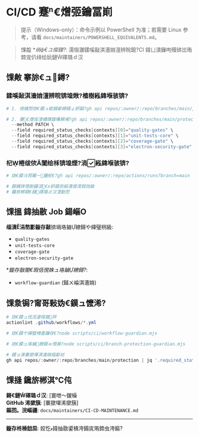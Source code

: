 ﻿# CI/CD 蹇€熷弬鑰冨崱

> 提示（Windows-only）：命令示例以 PowerShell 为准；若需要 Linux 参考，请看 `docs/maintainers/POWERSHELL_EQUIVALENTS.md`。

> 馃毃 \*_绱ф€ユ儏鍐?_: 濡傛灉鍒嗘敮淇濇姢澶辨晥鎴?CI 鍏ㄩ潰鏁呴殰锛岀珛鍗宠仈绯绘妧鏈礋璐ｄ汉

## 馃敟 搴旀€ュ鐞?

### 鍒嗘敮淇濇姢澶辨晥锛堭煍?楂樹紭鍏堢骇锛?

```powershell
# 1. 绔嬪嵆妫€鏌ュ綋鍓嶄繚鎶ょ姸鎬?gh api repos/:owner/:repo/branches/main/protection

# 2. 蹇€熸仮澶嶆爣鍑嗛厤缃?gh api repos/:owner/:repo/branches/main/protection \
  --method PATCH \
  --field required_status_checks[contexts][0]="quality-gates" \
  --field required_status_checks[contexts][1]="unit-tests-core" \
  --field required_status_checks[contexts][2]="coverage-gate" \
  --field required_status_checks[contexts][3]="electron-security-gate"
```

### 杞棬绂佽闃绘柇锛堭煙?涓紭鍏堢骇锛?

```powershell
# 妫€鏌ヨ蒋闂ㄧ鐘舵€?gh api repos/:owner/:repo/actions/runs?branch=main | jq '.workflow_runs[0].jobs_url'

# 鎵嬪姩璁剧疆涓€х姸鎬侊紙濡傞渶瑕侊級
# 鑱旂郴鎶€鏈礋璐ｄ汉澶勭悊
```

## 馃搵 鍏抽敭 Job 鍚嶇О

**缁濆涓嶅彲鏇存敼**锛堝垎鏀繚鎶や緷璧栵級:

- `quality-gates`
- `unit-tests-core`
- `coverage-gate`
- `electron-security-gate`

\*_鏇存敼闇€瑕佸悓姝ュ垎鏀繚鎶?_:

- `workflow-guardian` (鎺ㄨ崘淇濇姢)

## 馃洜锔?甯哥敤妫€鏌ュ懡浠?

```powershell
# 妫€鏌ュ伐浣滄祦璇硶
actionlint .github/workflows/*.yml

# 妫€鏌ヤ緷璧栧畬鏁存€?node scripts/ci/workflow-guardian.mjs

# 妫€鏌ュ垎鏀繚鎶ゅ悓姝?node scripts/ci/branch-protection-guardian.mjs

# 鏌ョ湅褰撳墠淇濇姢瑙勫垯
gh api repos/:owner/:repo/branches/main/protection | jq '.required_status_checks.contexts'
```

## 馃摓 鑱旂郴淇℃伅

**鎶€鏈礋璐ｄ汉**: [寰呭～鍐橾  
**GitHub 浠撳簱**: [褰撳墠浠撳簱]  
**鏂囨。浣嶇疆**: `docs/maintainers/CI-CD-MAINTENANCE.md`

---

**鏇存柊棰戠巼**: 姣忔鍏抽敭鍙樻洿鍚庣珛鍗虫洿鏂?
